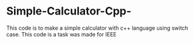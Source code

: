 # Simple-Calculator-Cpp-
This code is to make a simple calculator with c++ language using switch case. This code is a task was made for IEEE 
